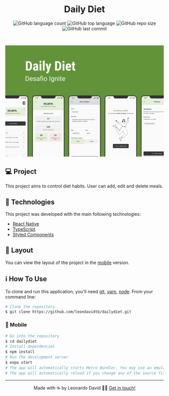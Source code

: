 <h1 align="center">
  Daily Diet
</h1>

<p align="center">
  <img alt="GitHub language count" src="https://img.shields.io/github/languages/count/leondavidtb/dailydiet">

  <img alt="GitHub top language" src="https://img.shields.io/github/languages/top/leondavidtb/dailydiet">

  <img alt="GitHub repo size" src="https://img.shields.io/github/repo-size/leondavidtb/dailydiet">

  <img alt="GitHub last commit" src="https://img.shields.io/github/last-commit/leondavidtb/dailydiet">

</p>

<br/>

![Cover](./src//assets//cover.png)

## 💻 Project

This project aims to control diet habits. User can add, edit and delete meals.

## 🚀 Technologies

This project was developed with the main following technologies:

- [React Native](https://reactnative.dev)
- [TypeScript](https://www.typescriptlang.org/)
- [Styled Components](https://styled-components.com/)

## 🔖 Layout

You can view the layout of the project in the [mobile](https://www.figma.com/file/I068xsxgejJQNJwM68pQGo/Daily-Diet-(Copy)?t=2bt1gDKvLWyErVdT-0) version.

## ℹ️ How To Use

To clone and run this application, you'll need [git](https://git-scm.com), [yarn](https://legacy.yarnpkg.com), [node](https://nodejs.org/en/). From your command line:

```bash
# Clone the repository
$ git clone https://github.com/leondavidtb/dailydiet.git
```

### 📱 Mobile

```bash
# Go into the repository
$ cd dailydiet
# Install dependencies
$ npm install
# Run the development server
$ expo start
# The app will automatically starts Metro Bundler. You may use an emulator or your own smartphone.
# The app will automatically reload if you change any of the source files.
```

---

<p align="center">Made with ☕ by Leonardo David 👋🏻 <a href="https://www.linkedin.com/in/leondavidtb/">Get in touch!</a></p>
